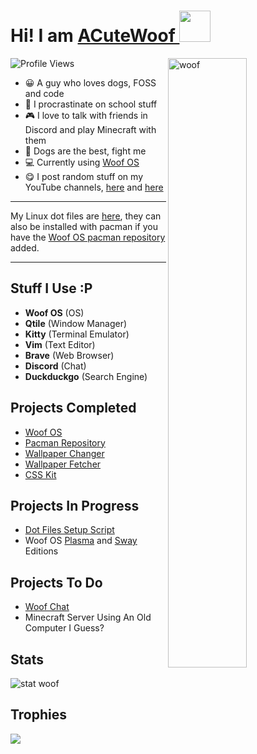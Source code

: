 # Hi! I am [ACuteWoof ](https:/acutewoof.github.io/) <img width="50px" src="https://external-content.duckduckgo.com/iu/?u=https%3A%2F%2Fi.pinimg.com%2Foriginals%2F76%2F4d%2Faf%2F764dafb1db8f39fc0f67baeee437895d.gif&f=1&nofb=1">

![Profile Views](https://api.ghprofile.me/view?username=acutewoof&color=2E3440&label=profile_views)
<a href="https://github.com/ACuteWoof">
<img align="right" width="50%" src="https://external-content.duckduckgo.com/iu/?u=https%3A%2F%2Fi.pinimg.com%2Foriginals%2Fe1%2F49%2F4f%2Fe1494f4fab6524ee9d314f2eaa63f9c1.gif&f=1&nofb=1" alt="woof" />
</a>

- 😀 A guy who loves dogs, FOSS and code
- 🦥 I procrastinate on school stuff
- 🎮 I love to talk with friends in Discord and play Minecraft with them
- 🐶 Dogs are the best, fight me
- 💻 Currently using [Woof OS](https://woof-os.github.io)
- 😋 I post random stuff on my YouTube channels, [here](https://youtube.com/acodingwoof) and [here](https://youtube.com/acutewoof)

---

My Linux dot files are [here](https://github.com/acutewoof/dot-files), they can also be installed with pacman if you have the [Woof OS pacman repository](https://woof-os.github.io/woof-pacman-repo) added.

---

## Stuff I Use :P

- **Woof OS** (OS)
- **Qtile** (Window Manager)
- **Kitty** (Terminal Emulator)
- **Vim** (Text Editor)
- **Brave** (Web Browser)
- **Discord** (Chat)
- **Duckduckgo** (Search Engine)

## Projects Completed

- [Woof OS](https://woof-os.github.io)
- [Pacman Repository](https://woof-os.github.io/woof-pacman-repo)
- [Wallpaper Changer](https://github.com/acutewoof/wallpaper-changer)
- [Wallpaper Fetcher](https://github.com/acutewoof/fetch-walls)
- [CSS Kit](https://github.com/acutewoof/minimalist-css-kit)

## Projects In Progress

- [Dot Files Setup Script](https://github.com/acutewoof/dot-files)
- Woof OS [Plasma](https://github.com/woof-os/iso-profile-plasma) and [Sway](https://github.com/woof-os/iso-profile-sway) Editions

## Projects To Do

- [Woof Chat](https://github.com/acutewoof/woof-chat-docs)
- Minecraft Server Using An Old Computer I Guess?

## Stats

![stat woof](https://external-content.duckduckgo.com/iu/?u=https%3A%2F%2Fi.pinimg.com%2Foriginals%2Fe1%2F49%2F4f%2Fe1494f4fab6524ee9d314f2eaa63f9c1.gif&f=1&nofb=1)

## Trophies

<img src="https://github-profile-trophy.vercel.app/?username=acutewoof&theme=nord&no-frame=true&margin-w=20">
